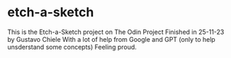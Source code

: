 # etch-a-sketch

This is the Etch-a-Sketch project on The Odin Project
Finished in 25-11-23 by Gustavo Chiele
With a lot of help from Google and GPT (only to help unsderstand some concepts)
Feeling proud.